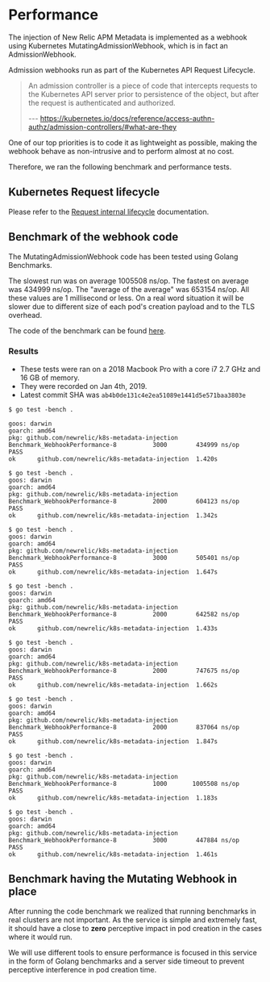 # Performance

The injection of New Relic APM Metadata is implemented as a webhook using Kubernetes MutatingAdmissionWebhook, which is in fact an AdmissionWebhook. 

Admission webhooks run as part of the Kubernetes API Request Lifecycle.

> An admission controller is a piece of code that intercepts requests to the Kubernetes API server prior to persistence of the object, but after the request is authenticated and authorized. 
> 
> --- https://kubernetes.io/docs/reference/access-authn-authz/admission-controllers/#what-are-they
 
One of our top priorities is to code it as lightweight as possible, making the webhook behave as non-intrusive and to perform almost at no cost.

Therefore, we ran the following benchmark and performance tests.

## Kubernetes Request lifecycle

Please refer to the [Request internal lifecycle](lifecycle.md) documentation.

## Benchmark of the webhook code

The MutatingAdmissionWebhook code has been tested using Golang Benchmarks.

The slowest run was on average 1005508 ns/op. The fastest on average was 434999 ns/op. The "average of the average" was 653154 ns/op. All these values are 1 millisecond or less. On a real word situation it will be slower due to different size of each pod's creation payload and to the TLS overhead.

The code of the benchmark can be found [here](./webhook_test.go).

### Results

* These tests were ran on a 2018 Macbook Pro with a core i7 2.7 GHz and 16 GB of memory.
* They were recorded on Jan 4th, 2019.
* Latest commit SHA was `ab4b0de131c4e2ea51089e1441d5e571baa3803e`


```
$ go test -bench .                                                                                                                                                                                               
                                  
goos: darwin
goarch: amd64
pkg: github.com/newrelic/k8s-metadata-injection
Benchmark_WebhookPerformance-8   	    3000	    434999 ns/op
PASS
ok  	github.com/newrelic/k8s-metadata-injection	1.420s

$ go test -bench .                                                                                                                                                                                               
goos: darwin
goarch: amd64
pkg: github.com/newrelic/k8s-metadata-injection
Benchmark_WebhookPerformance-8   	    2000	    604123 ns/op
PASS
ok  	github.com/newrelic/k8s-metadata-injection	1.342s

$ go test -bench .                                                                                                                                                                                               
goos: darwin
goarch: amd64
pkg: github.com/newrelic/k8s-metadata-injection
Benchmark_WebhookPerformance-8   	    3000	    505401 ns/op
PASS
ok  	github.com/newrelic/k8s-metadata-injection	1.647s

$ go test -bench .                                                                                                                                                                                               
goos: darwin
goarch: amd64
pkg: github.com/newrelic/k8s-metadata-injection
Benchmark_WebhookPerformance-8   	    2000	    642582 ns/op
PASS
ok  	github.com/newrelic/k8s-metadata-injection	1.433s

$ go test -bench .                                                                                                                                                                                               
goos: darwin
goarch: amd64
pkg: github.com/newrelic/k8s-metadata-injection
Benchmark_WebhookPerformance-8   	    2000	    747675 ns/op
PASS
ok  	github.com/newrelic/k8s-metadata-injection	1.662s

$ go test -bench .                                                                                                                                                                                               
goos: darwin
goarch: amd64
pkg: github.com/newrelic/k8s-metadata-injection
Benchmark_WebhookPerformance-8   	    2000	    837064 ns/op
PASS
ok  	github.com/newrelic/k8s-metadata-injection	1.847s

$ go test -bench .                                                                                                                                                                                               
goos: darwin
goarch: amd64
pkg: github.com/newrelic/k8s-metadata-injection
Benchmark_WebhookPerformance-8   	    1000	   1005508 ns/op
PASS
ok  	github.com/newrelic/k8s-metadata-injection	1.183s

$ go test -bench .                                                                                                                                                                                               
goos: darwin
goarch: amd64
pkg: github.com/newrelic/k8s-metadata-injection
Benchmark_WebhookPerformance-8   	    3000	    447884 ns/op
PASS
ok  	github.com/newrelic/k8s-metadata-injection	1.461s
```

## Benchmark having the Mutating Webhook in place

After running the code benchmark we realized that running benchmarks in real clusters are not important. As the service is simple and extremely fast, it should have a close to **zero** perceptive impact in pod creation in the cases where it would run.

We will use different tools to ensure performance is focused in this service in the form of Golang benchmarks and a server side timeout to prevent perceptive interference in pod creation time.

